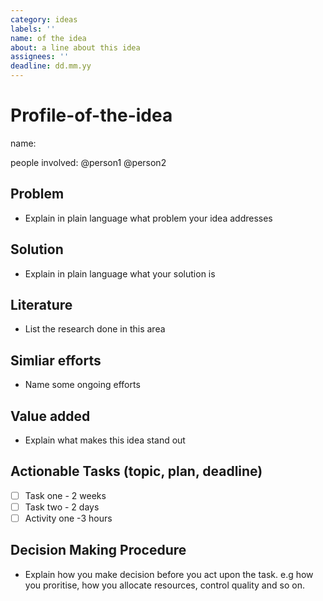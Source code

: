 ```yaml
---
category: ideas
labels: ''
name: of the idea
about: a line about this idea 
assignees: ''
deadline: dd.mm.yy 
---
```


# Profile-of-the-idea
name:

people involved:
@person1 @person2

## Problem
* Explain in plain language what problem your idea addresses

## Solution
* Explain in plain language what your solution is
  
## Literature
* List the research done in this area
  
## Simliar efforts
* Name some ongoing efforts

## Value added
* Explain what makes this idea stand out 

## Actionable Tasks (topic, plan, deadline)
* [ ] Task one - 2 weeks
* [ ] Task two - 2 days
* [ ] Activity one -3 hours

## Decision Making Procedure
* Explain how you make decision before you act upon the task. e.g how you proritise, how you allocate resources, control quality and so on. 
